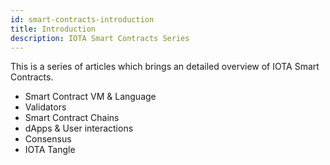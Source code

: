 ```yaml
---
id: smart-contracts-introduction
title: Introduction
description: IOTA Smart Contracts Series
---
```


This is a series of articles which brings an detailed overview of IOTA Smart Contracts.

- Smart Contract VM & Language
- Validators
- Smart Contract Chains
- dApps & User interactions
- Consensus
- IOTA Tangle
